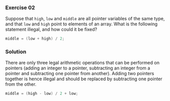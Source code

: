### Exercise 02

Suppose that `high`, `low` and `middle` are all pointer variables of the same
type, and that `low` and `high` point to elements of an array. What is the
following statement illegal, and how could it be fixed?

```c
middle = (low + high) / 2;
```

### Solution

There are only three legal arithmetic operations that can be performed on pointers (adding an integer to a pointer, subtracting an integer from a pointer and subtracting one pointer from another). Adding two pointers together is hence illegal and should be replaced by subtracting one pointer from the other.

```c
middle = (high - low) / 2 + low;
```
